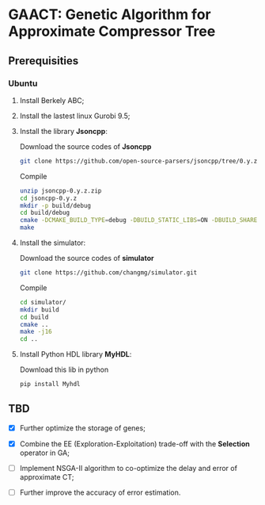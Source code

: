 # GAACT: Genetic Algorithm for Approximate Compressor Tree 
## Prerequisities

### Ubuntu
1. Install Berkely ABC;

2. Install the lastest linux Gurobi 9.5;

3. Install the library **Jsoncpp**:

    Download the source codes of **Jsoncpp**
    ```bash
    git clone https://github.com/open-source-parsers/jsoncpp/tree/0.y.z;
    ```
    Compile
    ```bash
    unzip jsoncpp-0.y.z.zip
    cd jsoncpp-0.y.z
    mkdir -p build/debug
    cd build/debug
    cmake -DCMAKE_BUILD_TYPE=debug -DBUILD_STATIC_LIBS=ON -DBUILD_SHARED_LIBS=ON -DARCHIVE_INSTALL_DIR=. -G "Unix Makefiles" ../..
    make
    ```

4. Install the simulator:
    
    Download the source codes of **simulator**
    ```bash
    git clone https://github.com/changmg/simulator.git
    ```
    
    Compile
    ```bash
    cd simulator/
    mkdir build
    cd build
    cmake ..
    make -j16
    cd ..
    ```
    
5. Install Python HDL library **MyHDL**:

    Download this lib in python
    ```bash
    pip install Myhdl
    ```
    
## TBD
- [x] Further optimize the storage of genes;
- [x] Combine the EE (Exploration-Exploitation) trade-off with the **Selection** operator in GA;
- [ ] Implement NSGA-II algorithm to co-optimize the delay and error of approximate CT;
- [ ] Further improve the accuracy of error estimation.
    


